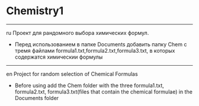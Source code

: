 # Chemistry1
____
ru Проект для рандомного выбора химических формул.
* Перед использованием в папке Documents добавить папку Chem  с тремя файлами formula1.txt,formula2.txt,formula3.txt, в которых содержатся химическии формулы
____
en Project for random selection of Chemical Formulas
* Before using add the Chem folder with the three formula1.txt, formula2.txt, formula3.txt(files that contain the chemical formulae) in the Documents folder
